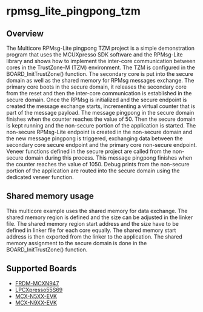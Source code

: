 # rpmsg_lite_pingpong_tzm

## Overview
The Multicore RPMsg-Lite pingpong TZM project is a simple demonstration program that uses the
MCUXpresso SDK software and the RPMsg-Lite library and shows how to implement the inter-core
communication between cores in the TrustZone-M (TZM) environment.
The TZM is configured in the BOARD_InitTrustZone() function. The secondary core is put into
the secure domain as well as the shared memory for RPMsg messages exchange. The primary core 
boots in the secure domain, it releases the secondary core from the reset and then the inter-core 
communication is established in the secure domain. Once the RPMsg is initialized
and the secure endpoint is created the message exchange starts, incrementing a virtual counter that is part
of the message payload. The message pingpong in the secure domain finishes when the counter reaches 
the value of 50. Then the secure domain is kept running and the non-secure portion of the application
is started. The non-secure RPMsg-Lite endpoint is created in the non-secure domain and the new message 
pingpong is triggered, exchanging data between the secondary core secure endpoint and the primary core 
non-secure endpoint. Veneer functions defined in the secure project are called from the non-secure
domain during this process. This message pingpong finishes when the counter reaches the value of 1050. 
Debug prints from the non-secure portion of the application are routed into the secure domain using
the dedicated veneer function.

## Shared memory usage
This multicore example uses the shared memory for data exchange. The shared memory region is
defined and the size can be adjusted in the linker file. The shared memory region start address
and the size have to be defined in linker file for each core equally. The shared memory start
address is then exported from the linker to the application.
The shared memory assignment to the secure domain is done in the BOARD_InitTrustZone() function.

## Supported Boards
- [FRDM-MCXN947](../../_boards/frdmmcxn947/multicore_examples/rpmsg_lite_pingpong_tzm/example_board_readme.md)
- [LPCXpresso55S69](../../_boards/lpcxpresso55s69/multicore_examples/rpmsg_lite_pingpong_tzm/example_board_readme.md)
- [MCX-N5XX-EVK](../../_boards/mcxn5xxevk/multicore_examples/rpmsg_lite_pingpong_tzm/example_board_readme.md)
- [MCX-N9XX-EVK](../../_boards/mcxn9xxevk/multicore_examples/rpmsg_lite_pingpong_tzm/example_board_readme.md)
